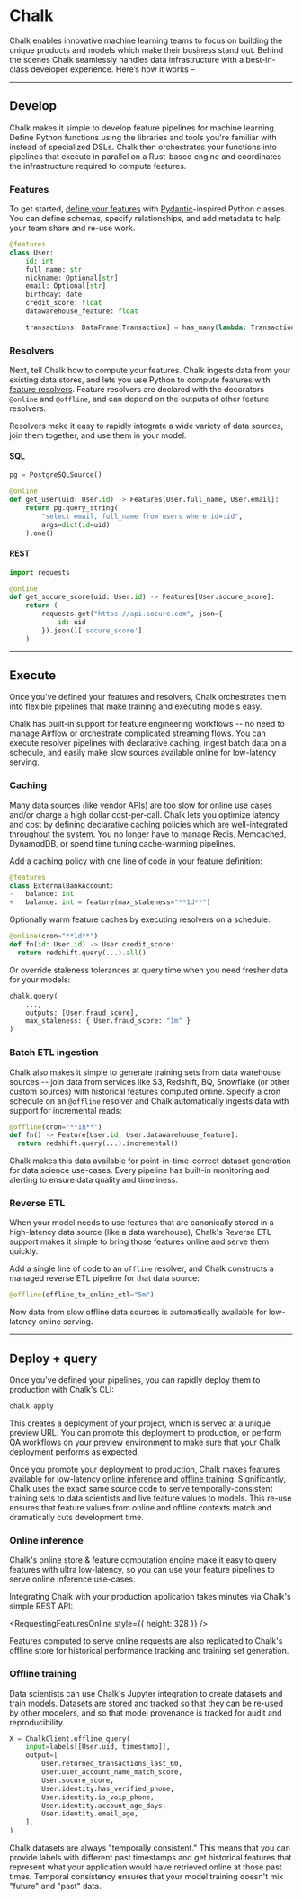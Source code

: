 # Chalk

Chalk enables innovative machine learning teams to focus on building
the unique products and models which make their business stand out.
Behind the scenes Chalk seamlessly handles data infrastructure with
a best-in-class developer experience. Here’s how it works –

---

## Develop

Chalk makes it simple to develop feature pipelines for machine
learning. Define Python functions using the libraries and tools you're
familiar with instead of specialized DSLs. Chalk then orchestrates
your functions into pipelines that execute in parallel on a Rust-based
engine and coordinates the infrastructure required to compute
features.

### Features

To get started, [define your features](/docs/features) with
[Pydantic](https://pydantic-docs.helpmanual.io/)-inspired Python classes.
You can define schemas, specify relationships, and add metadata
to help your team share and re-use work.

```py
@features
class User:
    id: int
    full_name: str
    nickname: Optional[str]
    email: Optional[str]
    birthday: date
    credit_score: float
    datawarehouse_feature: float

    transactions: DataFrame[Transaction] = has_many(lambda: Transaction.user_id == User.id)
```

### Resolvers

Next, tell Chalk how to compute your features.
Chalk ingests data from your existing data stores,
and lets you use Python to compute features with
[feature resolvers](/docs/resolver-overview).
Feature resolvers are declared with the decorators `@online` and
`@offline`, and can depend on the outputs of other feature resolvers.

Resolvers make it easy to rapidly integrate a wide variety of data
sources, join them together, and use them in your model.

#### SQL

```python
pg = PostgreSQLSource()

@online
def get_user(uid: User.id) -> Features[User.full_name, User.email]:
    return pg.query_string(
        "select email, full_name from users where id=:id",
        args=dict(id=uid)
    ).one()
```

#### REST

```python
import requests

@online
def get_socure_score(uid: User.id) -> Features[User.socure_score]:
    return (
        requests.get("https://api.socure.com", json={
            id: uid
        }).json()['socure_score']
    )
```

---

## Execute

Once you've defined your features and resolvers, Chalk orchestrates
them into flexible pipelines that make training and executing models easy.

Chalk has built-in support for feature engineering workflows --
no need to manage Airflow or orchestrate complicated streaming flows.
You can execute resolver pipelines with declarative caching,
ingest batch data on a schedule, and easily make slow sources
available online for low-latency serving.

### Caching

Many data sources (like vendor APIs) are too slow for online use cases
and/or charge a high dollar cost-per-call. Chalk lets you optimize latency
and cost by defining declarative caching policies which are well-integrated
throughout the system. You no longer have to manage Redis, Memcached, DynamodDB,
or spend time tuning cache-warming pipelines.

Add a caching policy with one line of code in your feature definition:

```python
@features
class ExternalBankAccount:
-   balance: int
+   balance: int = feature(max_staleness="**1d**")
```

Optionally warm feature caches by executing resolvers on a schedule:

```py
@online(cron="**1d**")
def fn(id: User.id) -> User.credit_score:
  return redshift.query(...).all()
```

Or override staleness tolerances at query time when you need fresher
data for your models:

```py
chalk.query(
    ...,
    outputs: [User.fraud_score],
    max_staleness: { User.fraud_score: "1m" }
)
```

### Batch ETL ingestion

Chalk also makes it simple to generate training sets from data warehouse
sources -- join data from services like S3, Redshift, BQ, Snowflake
(or other custom sources) with historical features computed online.
Specify a cron schedule on an `@offline` resolver and Chalk automatically ingests
data with support for incremental reads:

```py
@offline(cron="**1h**")
def fn() -> Feature[User.id, User.datawarehouse_feature]:
  return redshift.query(...).incremental()
```

Chalk makes this data available for point-in-time-correct dataset
generation for data science use-cases. Every pipeline has built-in
monitoring and alerting to ensure data quality and timeliness.

### Reverse ETL

When your model needs to use features that are canonically stored in
a high-latency data source (like a data warehouse), Chalk's Reverse
ETL support makes it simple to bring those features online and serve
them quickly.

Add a single line of code to an `offline` resolver, and Chalk constructs
a managed reverse ETL pipeline for that data source:

```py
@offline(offline_to_online_etl="5m")
```

Now data from slow offline data sources is automatically available for
low-latency online serving.

---

## Deploy + query

Once you've defined your pipelines, you can rapidly deploy them to
production with Chalk's CLI:

```bash
chalk apply
```

This creates a deployment of your project, which is served at a unique
preview URL. You can promote this deployment to production, or
perform QA workflows on your preview environment to make sure that
your Chalk deployment performs as expected.

Once you promote your deployment to production, Chalk makes features
available for low-latency [online inference](/docs/query-basics) and
[offline training](/docs/training-client). Significantly, Chalk uses
the exact same source code to serve temporally-consistent training
sets to data scientists and live feature values to models. This re-use
ensures that feature values from online and offline contexts match and
dramatically cuts development time.

### Online inference

Chalk's online store & feature computation engine make it easy to query
features with ultra low-latency, so you can use your feature pipelines
to serve online inference use-cases.

Integrating Chalk with your production application takes minutes via
Chalk's simple REST API:

<RequestingFeaturesOnline style={{ height: 328 }} />

Features computed to serve online requests are also replicated to Chalk's
offline store for historical performance tracking and training set generation.

### Offline training

Data scientists can use Chalk's Jupyter integration to create datasets
and train models. Datasets are stored and tracked so that they can be
re-used by other modelers, and so that model provenance is tracked for
audit and reproducibility.

```python
X = ChalkClient.offline_query(
    input=labels[[User.uid, timestamp]],
    output=[
        User.returned_transactions_last_60,
        User.user_account_name_match_score,
        User.socure_score,
        User.identity.has_verified_phone,
        User.identity.is_voip_phone,
        User.identity.account_age_days,
        User.identity.email_age,
    ],
)
```

Chalk datasets are always "temporally consistent."
This means that you can provide labels with different past timestamps and
get historical features that represent what your application would have
retrieved online at those past times. Temporal consistency ensures that
your model training doesn't mix "future" and "past" data.
